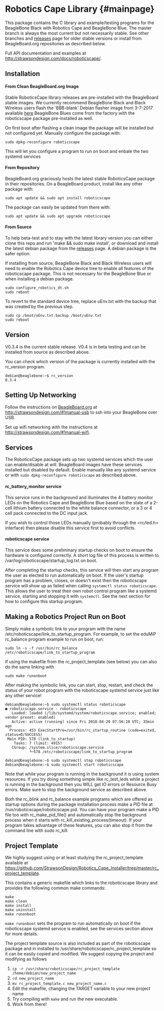 Robotics Cape Library                   {#mainpage}
===============================

This package contains the C library and example/testing programs for the BeagleBone Black with Robotics Cape and BeagleBone Blue. The master branch is always the most current but not necessarily stable. See other branches and [releases](https://github.com/StrawsonDesign/Robotics_Cape_Installer/releases) page for older stable versions or install from BeagleBoard.org repositories as described below.

Full API documentation and examples at <http://strawsondesign.com/docs/roboticscape/>.


## Installation
#### From Clean BeagleBoard.org Image
Stable RoboticsCape library releases are pre-installed with the BeagleBoard stable images. We currently recommend BeagleBone Black and Black Wireless users flash the 'BBB-blank' Debian flasher image from 3-7-2017 available [here](https://rcn-ee.com/rootfs/bb.org/testing/2017-03-07/iot/) BeagleBone Blues come from the factory with the roboticscape package pre-installed as well.

On first boot after flashing a clean image the package will be installed but not configured yet. Manually configure the package with:

```
sudo dpkg-reconfigure roboticscape
```

This will let you configure a program to run on boot and enbale the two systemd services

#### From Repository
BeagleBoard.org graciously hosts the latest stable RoboticsCape package in their repositories. On a BeagleBoard product, install like any other package with:

```
sudo apt update && sudo apt install roboticscape
```

The package can easily be updated from there with:

```
sudo apt update && sudo apt upgrade roboticscape
```

#### From Source

To help beta-test and to stay with the latest library version you can either clone this repo and run 'make && sudo make install', or download and install the latest debian package from the [releases](https://github.com/StrawsonDesign/Robotics_Cape_Installer/releases) page. A debian package is the safer option.

If installing from source, BeagleBone Black and Black Wireless users will need to enable the Robotics Cape device tree to enable all features of the roboticscape package. This is not necessary for the BeagleBone Blue or when installing a debian package.

```
sudo configure_robotics_dt.sh
sudo reboot
```

To revert to the standard device tree, replace uEnv.txt with the backup that was created by the previous step.

```
sudo cp /boot/uEnv.txt.backup /boot/uEnv.txt
sudo reboot
```

## Version
V0.3.4 is the current stable release. V0.4 is in beta testing and can be installed from source as described above.

You can check which version of the package is currently installed with the rc_version program.

```
debian@beaglebone:~$ rc_version
0.3.4
```

## Setting Up Networking
Follow the instructions on [BeagleBoard.org](http://beagleboard.org/getting-started) at <http://strawsondesign.com/#!manual-usb> to ssh into your BeagleBone over USB.

Set up wifi networking with the instructions at <http://strawsondesign.com/#!manual-wifi>.

## Services
The RoboticsCape package sets up two systemd services which the user can enable/disable at will.
BeagleBoard images have these services installed but disabled by default. Enable manually like any systemd service or with `sudo dpkg-reconfigure roboticscape` as described above.

#### rc_battery_monitor service
This service runs in the background and illuminates the 4 battery monitor LEDs on the Robotics Cape and BeagleBone Blue based on the state of a 2-cell lithium battery connected to the white balance connector, or a 3 or 4 cell pack connected to the DC input jack.

If you wish to control those LEDs manually (probably through the <rc/led.h> interface) then please disable this service first to avoid conflicts.


#### roboticscape service
This service does some preliminary startup checks on boot to ensure the hardware is configured correctly. A short log file of this process is written to /var/log/roboticscape/startup_log.txt on boot.

After completing the startup checks, this service will then start any program the user as elected to run automatically on boot. If the user's startup program has a problem, closes, or doesn't exist then the roboticscape service will show up as failed when calling `systemctl status roboticscape`. This allows the user to treat their own robot control program like a systemd service, starting and stopping it with `systemctl`. See the next section for how to configure this startup program.

## Making a Robotics Project Run on Boot

Simply make a symbolic link to your program with the name /etc/roboticscape/link_to_startup_program. For example, to set the eduMiP rc_balance program example to run on boot, run:

```
sudo ln -s -f /usr/bin/rc_balance /etc/roboticscape/link_to_startup_program
```

If using the makefile from the rc_project_template (see below) you can also do the same linking with

```
sudo make runonboot
```

After making the symbolic link, you can start, stop, restart, and check the status of your robot program with the roboticscape systemd service just like any other service!

```
debian@beaglebone:~$ sudo systemctl status roboticscape
● roboticscape.service - roboticscape
   Loaded: loaded (/lib/systemd/system/roboticscape.service; enabled; vendor preset: enabled)
   Active: active (running) since Fri 2018-04-20 07:56:28 UTC; 35min ago
  Process: 453 ExecStartPre=/usr/bin/rc_startup_routine (code=exited, status=0/SUCCESS)
 Main PID: 578 (link_to_startup)
    Tasks: 7 (limit: 4915)
   CGroup: /system.slice/roboticscape.service
           └─578 /etc/roboticscape/link_to_startup_program

debian@beaglebone:~$ sudo systemctl stop roboticscape
debian@beaglebone:~$ sudo systemctl start roboticscape
```

Note that while your program is running in the background it is using system resources. If you try doing something simple like rc_test_leds while a project is running in the background then you WILL get IO errors or Resource Busy errors. Make sure to stop the background service as described above.

Both the rc_blink and rc_balance example programs which are offered as startup options during the package installation process make a PID file at /run/roboticscape/roboticscape.pid. You can have your program make a PID file too with rc_make_pid_file() and automatically stop the background process when it starts with rc_kill_existing_process(timeout). If your program takes advantage of these features, you can also stop it from the command line with sudo rc_kill.

## Project Template

We highly suggest using or at least studying the rc_project_template available at <https://github.com/StrawsonDesign/Robotics_Cape_Installer/tree/master/rc_project_template>.

This contains a generic makefile which links to the roboticscape library and provides the following common make commands:

```
make
make clean
make install
make uninstall
make runonboot
```

`make runonboot` sets the program to run automatically on boot if the roboticscape systemd service is enabled, see the services section above for more details.

The project template source is also included as part of the roboticscape package and in installed to /usr/share/roboticscape/rc_project_template so it can be easily copied and modified. We suggest copying the project and modifying as follows

1. `cp -r /usr/share/roboticscape/rc_project_template /home/debian/new_project_name`
2. `cd new_project_name`
3. `mv rc_project_template.c new_project_name.c`
4. Edit the makefile, changing the TARGET variable to your new project name
5. Try compiling with `make` and run the new executable.
6. Work from there!









